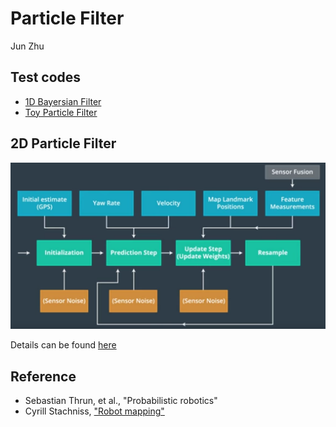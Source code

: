 # Particle Filter
Jun Zhu



## Test  codes
- [1D Bayersian Filter](./1D-BayesianFilter)
- [Toy Particle Filter](./ToyParticleFilter)

## 2D Particle Filter

![alt text](2D-ParticleFilter/flow_chart.png)

Details can be found [here](./2D-ParticleFilter)


## Reference

- Sebastian Thrun, et al., "Probabilistic robotics"
- Cyrill Stachniss, ["Robot mapping"]()
